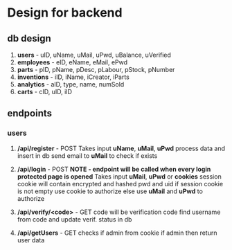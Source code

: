 ﻿# Design for backend

## db design

1. **users** - uID, uName, uMail, uPwd, uBalance, uVerified
2. **employees** - eID, eName, eMail, ePwd
3. **parts** - pID, pName, pDesc, pLabour, pStock, pNumber
4. **inventions** - iID, iName, iCreator, iParts
5. **analytics** - aID, type, name, numSold
6. **carts** - cID, uID, iID

## endpoints

### users

1. **/api/register** - POST
Takes input **uName**, **uMail**, **uPwd**
process data and insert in db
send email to **uMail** to check if exists

2. **/api/login** - POST
**NOTE - endpoint will be called when every login protected page is opened**
Takes input **uMail**, **uPwd** or **cookies**
session cookie will contain encrypted and hashed pwd and uid
if session cookie is not empty use cookie to authorize
else use **uMail** and **uPwd** to authorize

3. **/api/verify/\<code>** - GET
code will be verification code
find username from code and update verif. status in db

4. **/api/getUsers** - GET
checks if admin from cookie
if admin then return user data
